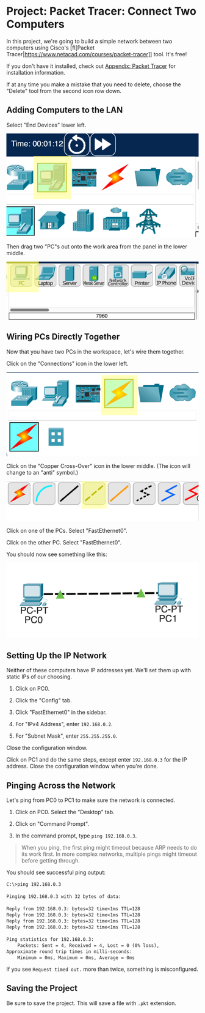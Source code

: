 # Project: Packet Tracer: Connect Two Computers

In this project, we're going to build a simple network between two
computers using Cisco's [fl[Packet
Tracer|https://www.netacad.com/courses/packet-tracer]] tool. It's free!

If you don't have it installed, check out [Appendix: Packet
Tracer](#appendix-packettracer) for installation information.

If at any time you make a mistake that you need to delete, choose the
"Delete" tool from the second icon row down.

## Adding Computers to the LAN

Select "End Devices" lower left.

![End Devices Icon](end_devices_icon.png)

Then drag two "PC"s out onto the work area from the panel in the lower
middle.

![PC Tool Icon](pc_tool.png)

## Wiring PCs Directly Together

Now that you have two PCs in the workspace, let's wire them together.

Click on the "Connections" icon in the lower left.

![Connections Icon](connections_icon.png)

Click on the "Copper Cross-Over" icon in the lower middle. (The icon
will change to an "anti" symbol.)

![Copper Cross-Over Selection](xo_wire_tool.png)

Click on one of the PCs. Select "FastEthernet0".

Click on the other PC. Select "FastEthernet0".

You should now see something like this:

![Two PCs wired up](2-pcs.png)

## Setting Up the IP Network

Neither of these computers have IP addresses yet. We'll set them up with
static IPs of our choosing.

1. Click on PC0.

2. Click the "Config" tab.

3. Click "FastEthernet0" in the sidebar.

4. For "IPv4 Address", enter `192.168.0.2`.

5. For "Subnet Mask", enter `255.255.255.0`.

Close the configuration window.

Click on PC1 and do the same steps, except enter `192.168.0.3` for the
IP address. Close the configuration window when you're done.

## Pinging Across the Network

Let's ping from PC0 to PC1 to make sure the network is connected.

1. Click on PC0. Select the "Desktop" tab.

2. Click on "Command Prompt".

3. In the command prompt, type `ping 192.168.0.3`.

> When you ping, the first ping might timeout because ARP needs to do
> its work first. In more complex networks, multiple pings might timeout
> before getting through.

You should see successful ping output:

``` {.sh}
C:\>ping 192.168.0.3

Pinging 192.168.0.3 with 32 bytes of data:

Reply from 192.168.0.3: bytes=32 time<1ms TTL=128
Reply from 192.168.0.3: bytes=32 time<1ms TTL=128
Reply from 192.168.0.3: bytes=32 time<1ms TTL=128
Reply from 192.168.0.3: bytes=32 time<1ms TTL=128

Ping statistics for 192.168.0.3:
    Packets: Sent = 4, Received = 4, Lost = 0 (0% loss),
Approximate round trip times in milli-seconds:
    Minimum = 0ms, Maximum = 0ms, Average = 0ms
```

If you see `Request timed out.` more than twice, something is
misconfigured.

## Saving the Project

Be sure to save the project. This will save a file with `.pkt`
extension.

<!-- Rubric

5
Crossover cable used

5
Two PCs used

5
PCs set up with correct IP addresses.

5
PCs can ping one another.

-->
